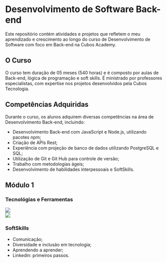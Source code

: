# Desenvolvimento de Software Back-end
Este repositório contém atividades e projetos que refletem o meu aprendizado e crescimento ao longo do curso de Desenvolvimento de Software com foco em Back-end na Cubos Academy.

## O Curso
O curso tem duração de 05 meses (540 horas) e é composto por aulas de Back-end, lógica de programação e soft skills. É ministrado por professores especialistas, com expertise nos projetos desenvolvidos pela Cubos Tecnologia.

## Competências Adquiridas
Durante o curso, os alunos adquirem diversas competências na área de Desenvolvimento Back-end, incluindo:

- Desenvolvimento Back-end com JavaScript e Node.js, utilizando pacotes npm;
- Criação de APIs Rest;
- Experiência com projeção de banco de dados utilizando PostgreSQL e SQL;
- Utilização de Git e Git Hub para controle de versão;
- Trabalho com metodologias ágeis;
- Desenvolvimento de habilidades interpessoais e SoftSkills.

## Módulo 1
### Tecnológias e Ferramentas
<img src="https://skillicons.dev/icons?i=js,nodejs,git" /><br>
<img src="https://skillicons.dev/icons?i=vscode,github" />

### SoftSkills
- Comunicação;
- Diversidade e inclusão em tecnologia;
- Aprendendo a aprender;
- Linkedin: primeiros passos.